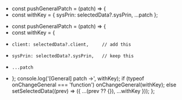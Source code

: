 - const pushGeneralPatch = (patch) => {
-   const withKey = { sysPrin: selectedData?.sysPrin, ...patch };
+ const pushGeneralPatch = (patch) => {
+   const withKey = {
+     client: selectedData?.client,     // add this
+     sysPrin: selectedData?.sysPrin,   // keep this
+     ...patch
+   };
   console.log('[General] patch ->', withKey);
   if (typeof onChangeGeneral === 'function') onChangeGeneral(withKey);
   else setSelectedData((prev) => ({ ...(prev ?? {}), ...withKey }));
 };
